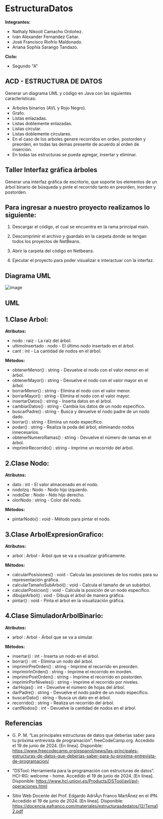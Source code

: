 # EstructuraDatos

**Integrantes:**


* Nathaly Nikooll Camacho Ordoñez.
* Iván Alexander Fernandez Cañar.
* José Francisco Riofrío Maldonado.
* Ariana Sophía Sarango Tandazo.

**Ciclo:**

* Segundo "A"

## ACD - ESTRUCTURA DE DATOS


Generar un diagrama UML y código en Java con las siguientes características:


* Arboles binarios (AVL y Rojo Negro).
* Grafo.
* Listas enlazadas.
* Listas doblemente enlazadas.
* Listas circular.
* Listas doblemente circulares.
* En el caso de los arboles genere recorridos en orden, postorden y preorden, en todas las demas presente de acuerdo al orden de inserción.
* En todas las estructuras se pueda agregar, insertar y eliminar.

## Taller Interfaz gráfica árboles

Generar una interfaz gráfica de escritorio, que soporte los elementos de un árbol binario de búsqueda y pinte el recorrido tanto en preorden, inorden y postorden.



## Para ingresar a nuestro proyecto realizamos lo siguiente:


1) Descargar el código, el cual se encuentra en la rama principal main.


2)  Descomprimir el archivo y guardalo en la carpeta donde se tengan todos los proyectos de NetBeans.

   
3) Abrir la carpeta del código en Netbeans.


4) Ejecutar el proyecto para poder visualizar e interactuar con la interfaz.

   

## Diagrama UML


![image](https://github.com/user-attachments/assets/c0532fac-2b04-4365-a90d-1e7bef98ab11)


## UML


## 1.Clase Arbol:

**Atributos:**

* nodo : raiz - La raíz del árbol.
* ultimoInsertado : nodo - El último nodo insertado en el árbol.
* cant : int - La cantidad de nodos en el árbol.

**Métodos:**   

* obtenerMenor() : string - Devuelve el nodo con el valor menor en el árbol.
* obtenerMayor() : string - Devuelve el nodo con el valor mayor en el árbol.
* borrarMenor() : string - Elimina el nodo con el valor menor.
* borrarMayor() : string - Elimina el nodo con el valor mayor.
* insertarDatos() : string - Inserta datos en el árbol.
* cambiarDatos() : string - Cambia los datos de un nodo específico.
* buscarPadre() : string - Busca y devuelve el nodo padre de un nodo dado.
* borrar() : string - Elimina un nodo específico.
* podar() : string - Realiza la poda del árbol, eliminando nodos innecesarios.
* obtenerNumeroRamas() : string - Devuelve el número de ramas en el árbol.
* imprimirRecorrido() : string - Imprime un recorrido del árbol.


## 2.Clase Nodo:

**Atributos:**

* dato : int - El valor almacenado en el nodo.
* nodoIzq : Nodo - Nodo hijo izquierdo.
* nodoDer : Nodo - Ndo hijo derecho.
* olorNodo : string - Color del nodo.

**Métodos:**

* pintarNodo() : void - Método para pintar el nodo.


## 3.Clase ArbolExpresionGrafico:

**Atributos:**

* arbol : Arbol - Árbol que se va a visualizar gráficamente.

**Métodos:**

* calcularPosisiones() : void - Calcula las posiciones de los nodos para su representación gráfica.
* calcularTamañoSubArbol() : void - Calcula el tamaño de un subárbol.
* calcularPosicion() : void - Calcula la posición de un nodo específico.
* dibujarArbol() : void - Dibuja el árbol de manera gráfica.
* pintar() : void - Pinta el árbol en la visualización gráfica.


## 4.Clase SimuladorArbolBinario:

**Atributos:**

* arbol : Arbol - Árbol que se va a simular.
    
**Métodos:**

* insertar() : int - Inserta un nodo en el árbol.
* borrar() : int - Elimina un nodo del árbol.
* imprimirPreOrden() : string - Imprime el recorrido en preorden.
* imprimirInOrden() : string - Imprime el recorrido en inorden.
* imprimirPostOrden() : string - Imprime el recorrido en postorden.
* imprimirPorNiveles() : string - Imprime el recorrido por niveles.
* darHojas() : int - Devuelve el número de hojas del árbol.
* darPadre() : string - Devuelve el nodo padre de un nodo específico.
* buscarDato() : string - Busca un dato en el árbol.
* recorrido() : string - Realiza un recorrido del árbol.
* cantNodos() : int - Devuelve la cantidad de nodos en el árbol.


## Referencias


* G. P. M. “Las principales estructuras de datos que deberías saber para tu próxima entrevista de programación”. freeCodeCamp.org. Accedido el 19 de junio de 2024. [En línea]. Disponible: https://www.freecodecamp.org/espanol/news/las-principales-estructuras-de-datos-que-deberias-saber-para-tu-proxima-entrevista-de-programacion/


* “DSTool: Herramienta para la programación con estructuras de datos”. HCI-RG: welcome - home. Accedido el 19 de junio de 2024. [En línea]. Disponible: https://www.hci.uniovi.es/Products/DSTool/avl/avl-operaciones.html


* Sitio Web Docente del Prof. Edgardo AdriÃ¡n Franco MartÃ­nez en el IPN. Accedido el 19 de junio de 2024. [En línea]. Disponible: https://docencia.eafranco.com/materiales/estructurasdedatos/12/Tema12.pdf

